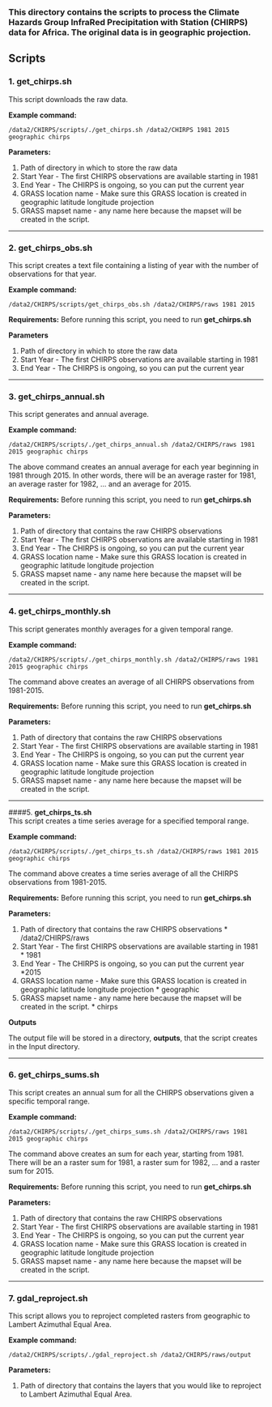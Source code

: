 ### This directory contains the scripts to process the Climate Hazards Group InfraRed Precipitation with Station (CHIRPS) data for Africa. The original data is in geographic projection.

## Scripts
### 1. **get_chirps.sh** <br/>
This script downloads the raw data.

**Example command:** 

``
/data2/CHIRPS/scripts/./get_chirps.sh /data2/CHIRPS 1981 2015 geographic chirps
``

**Parameters:**

  1. Path of directory in which to store the raw data
  2. Start Year - The first CHIRPS observations are available starting in 1981
  3. End Year - The CHIRPS is ongoing, so you can put the current year
  4. GRASS location name - Make sure this GRASS location is created in geographic latitude longitude projection
  5. GRASS mapset name - any name here because the mapset will be created in the script.

---
### 2. **get_chirps_obs.sh** <br/>
This script creates a text file containing a listing of year with the number of observations for that year.

**Example command:** 

``
/data2/CHIRPS/scripts/get_chirps_obs.sh /data2/CHIRPS/raws 1981 2015
``

**Requirements:**
Before running this script, you need to run **get_chirps.sh** 

**Parameters**
  1. Path of directory in which to store the raw data
  2. Start Year - The first CHIRPS observations are available starting in 1981
  3. End Year - The CHIRPS is ongoing, so you can put the current year

---
### 3. **get_chirps_annual.sh** <br/>
This script generates and annual average.

**Example command:** 

``
/data2/CHIRPS/scripts/./get_chirps_annual.sh /data2/CHIRPS/raws 1981 2015 geographic chirps
``

The above command creates an annual average for each year beginning in 1981 through 2015. In other words, there will be an average raster for 1981, an average raster for 1982, ... and an average for 2015.

**Requirements:**
Before running this script, you need to run **get_chirps.sh** 

**Parameters:**

  1. Path of directory that contains the raw CHIRPS observations
  2. Start Year - The first CHIRPS observations are available starting in 1981
  3. End Year - The CHIRPS is ongoing, so you can put the current year
  4. GRASS location name - Make sure this GRASS location is created in geographic latitude longitude projection
  5. GRASS mapset name - any name here because the mapset will be created in the script.

---
### 4. **get_chirps_monthly.sh** <br/>
This script generates monthly averages for a given temporal range.

**Example command:** 

``
/data2/CHIRPS/scripts/./get_chirps_monthly.sh /data2/CHIRPS/raws 1981 2015 geographic chirps
``

The command above creates an average of all CHIRPS observations from 1981-2015.

**Requirements:**
Before running this script, you need to run **get_chirps.sh** 

**Parameters:**

  1. Path of directory that contains the raw CHIRPS observations
  2. Start Year - The first CHIRPS observations are available starting in 1981
  3. End Year - The CHIRPS is ongoing, so you can put the current year
  4. GRASS location name - Make sure this GRASS location is created in geographic latitude longitude projection
  5. GRASS mapset name - any name here because the mapset will be created in the script.

---
####5. **get_chirps_ts.sh** <br/>
This script creates a time series average for a specified temporal range.

**Example command:** 

``
/data2/CHIRPS/scripts/./get_chirps_ts.sh /data2/CHIRPS/raws 1981 2015 geographic chirps
``

The command above creates a time series average of all the CHIRPS observations from 1981-2015.

**Requirements:**
Before running this script, you need to run **get_chirps.sh** 

**Parameters:**

  1. Path of directory that contains the raw CHIRPS observations
    * /data2/CHIRPS/raws 
  2. Start Year - The first CHIRPS observations are available starting in 1981
    * 1981
  3. End Year - The CHIRPS is ongoing, so you can put the current year
    *2015
  4. GRASS location name - Make sure this GRASS location is created in geographic latitude longitude projection
    * geographic
  5. GRASS mapset name - any name here because the mapset will be created in the script.
    * chirps

**Outputs**

The output file will be stored in a directory, **outputs**, that the script creates in the Input directory.

---
### 6. **get_chirps_sums.sh** <br/>
This script creates an annual sum for all the CHIRPS observations given a specific temporal range.

**Example command:** 

``
/data2/CHIRPS/scripts/./get_chirps_sums.sh /data2/CHIRPS/raws 1981 2015 geographic chirps
``

The command above creates an sum for each year, starting from 1981. There will be an a raster sum for 1981, a raster sum for 1982, ... and a raster sum for 2015.

**Requirements:**
Before running this script, you need to run **get_chirps.sh** 

**Parameters:**

  1. Path of directory that contains the raw CHIRPS observations
  2. Start Year - The first CHIRPS observations are available starting in 1981
  3. End Year - The CHIRPS is ongoing, so you can put the current year
  4. GRASS location name - Make sure this GRASS location is created in geographic latitude longitude projection
  5. GRASS mapset name - any name here because the mapset will be created in the script.

---
### 7. **gdal_reproject.sh**<br/>
This script allows you to reproject completed rasters from geographic to Lambert Azimuthal Equal Area.

**Example command:**

``
/data2/CHIRPS/scripts/./gdal_reproject.sh /data2/CHIRPS/raws/output
``

**Parameters:**

  1. Path of directory that contains the layers that you would like to reproject to Lambert Azimuthal Equal Area.


